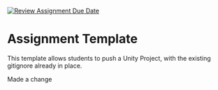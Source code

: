 [![Review Assignment Due Date](https://classroom.github.com/assets/deadline-readme-button-22041afd0340ce965d47ae6ef1cefeee28c7c493a6346c4f15d667ab976d596c.svg)](https://classroom.github.com/a/aF2l_-6v)
# Assignment Template
This template allows students to push a Unity Project, with the existing gitignore already in place.

Made a change

